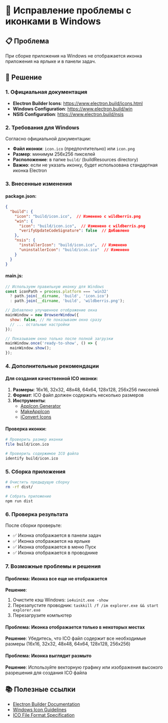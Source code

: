 # 🔧 Исправление проблемы с иконками в Windows

## 📋 **Проблема**
При сборке приложения на Windows не отображается иконка приложения на ярлыке и в панели задач.

## 🎯 **Решение**

### **1. Официальная документация**
- **Electron Builder Icons**: https://www.electron.build/icons.html
- **Windows Configuration**: https://www.electron.build/win
- **NSIS Configuration**: https://www.electron.build/nsis

### **2. Требования для Windows**
Согласно официальной документации:
- **Файл иконки**: `icon.ico` (предпочтительно) или `icon.png`
- **Размер**: минимум 256x256 пикселей
- **Расположение**: в папке `build/` (buildResources directory)
- **Важно**: если не указать иконку, будет использована стандартная иконка Electron

### **3. Внесенные изменения**

#### **package.json:**
```json
{
  "build": {
    "icon": "build/icon.ico",  // Изменено с wildberris.png
    "win": {
      "icon": "build/icon.ico",  // Изменено с wildberris.png
      "verifyUpdateCodeSignature": false  // Добавлено
    },
    "nsis": {
      "installerIcon": "build/icon.ico",  // Изменено
      "uninstallerIcon": "build/icon.ico"  // Изменено
    }
  }
}
```

#### **main.js:**
```javascript
// Используем правильную иконку для Windows
const iconPath = process.platform === 'win32' 
  ? path.join(__dirname, 'build', 'icon.ico')
  : path.join(__dirname, 'build', 'wildberris.png');

// Добавлено улучшенное отображение окна
mainWindow = new BrowserWindow({
  show: false, // Не показываем окно сразу
  // ... остальные настройки
});

// Показываем окно только после полной загрузки
mainWindow.once('ready-to-show', () => {
  mainWindow.show();
});
```

### **4. Дополнительные рекомендации**

#### **Для создания качественной ICO иконки:**
1. **Размеры**: 16x16, 32x32, 48x48, 64x64, 128x128, 256x256 пикселей
2. **Формат**: ICO файл должен содержать несколько размеров
3. **Инструменты**: 
   - [AppIcon Generator](http://www.tweaknow.com/appicongenerator.php)
   - [MakeAppIcon](https://makeappicon.com/)
   - [iConvert Icons](https://iconverticons.com/online/)

#### **Проверка иконки:**
```bash
# Проверить размер иконки
file build/icon.ico

# Проверить содержимое ICO файла
identify build/icon.ico
```

### **5. Сборка приложения**
```bash
# Очистить предыдущую сборку
rm -rf dist/

# Собрать приложение
npm run dist
```

### **6. Проверка результата**
После сборки проверьте:
- ✅ Иконка отображается в панели задач
- ✅ Иконка отображается на ярлыке
- ✅ Иконка отображается в меню Пуск
- ✅ Иконка отображается в проводнике

### **7. Возможные проблемы и решения**

#### **Проблема**: Иконка все еще не отображается
**Решение**: 
1. Очистите кэш Windows: `ie4uinit.exe -show`
2. Перезапустите проводник: `taskkill /f /im explorer.exe && start explorer.exe`
3. Перезагрузите компьютер

#### **Проблема**: Иконка отображается только в некоторых местах
**Решение**: Убедитесь, что ICO файл содержит все необходимые размеры (16x16, 32x32, 48x48, 64x64, 128x128, 256x256)

#### **Проблема**: Иконка выглядит размыто
**Решение**: Используйте векторную графику или изображения высокого разрешения для создания ICO файла

## 📚 **Полезные ссылки**
- [Electron Builder Documentation](https://www.electron.build/)
- [Windows Icon Guidelines](https://docs.microsoft.com/en-us/windows/uwp/design/style/app-icons-and-logos)
- [ICO File Format Specification](https://en.wikipedia.org/wiki/ICO_(file_format)) 